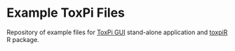 # Example ToxPi Files

Repository of example files for [ToxPi GUI](https://toxpi.org) stand-alone application and [toxpiR](https://github.com/ToxPi) R package.
